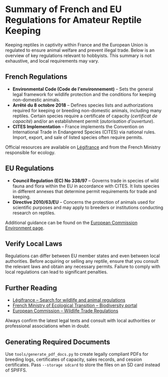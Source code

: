# Summary of French and EU Regulations for Amateur Reptile Keeping

Keeping reptiles in captivity within France and the European Union is regulated to ensure animal welfare and prevent illegal trade. Below is an overview of key regulations relevant to hobbyists. This summary is not exhaustive, and local requirements may vary.

## French Regulations

* **Environmental Code (Code de l'environnement)** – Sets the general legal framework for wildlife protection and the conditions for keeping non-domestic animals.
* **Arrêté du 8 octobre 2018** – Defines species lists and authorizations required for keeping or breeding non-domestic animals, including many reptiles. Certain species require a certificate of capacity (*certificat de capacité*) and/or an establishment permit (*autorisation d'ouverture*).
* **CITES Implementation** – France implements the Convention on International Trade in Endangered Species (CITES) via national rules. Import, export, and sale of listed species often require permits.

Official resources are available on [Légifrance](https://www.legifrance.gouv.fr/) and from the French Ministry responsible for ecology.

## EU Regulations

* **Council Regulation (EC) No 338/97** – Governs trade in species of wild fauna and flora within the EU in accordance with CITES. It lists species in different annexes that determine permit requirements for trade and keeping.
* **Directive 2010/63/EU** – Concerns the protection of animals used for scientific purposes and may apply to breeders or institutions conducting research on reptiles.

Additional guidance can be found on the [European Commission Environment page](https://environment.ec.europa.eu/).

## Verify Local Laws

Regulations can differ between EU member states and even between local authorities. Before acquiring or selling any reptile, ensure that you consult the relevant laws and obtain any necessary permits. Failure to comply with local regulations can lead to significant penalties.

## Further Reading

* [Légifrance – Search for wildlife and animal regulations](https://www.legifrance.gouv.fr/)
* [French Ministry of Ecological Transition – Biodiversity portal](https://www.ecologie.gouv.fr/)
* [European Commission – Wildlife Trade Regulations](https://ec.europa.eu/environment/cites/legislation_en.htm)

Always confirm the latest legal texts and consult with local authorities or professional associations when in doubt.

## Generating Required Documents

Use `tools/generate_pdf_docs.py` to create legally compliant PDFs for breeding logs, certificates of capacity, sales records, and cession certificates. Pass `--storage sdcard` to store the files on an SD card instead of SPIFFS.
